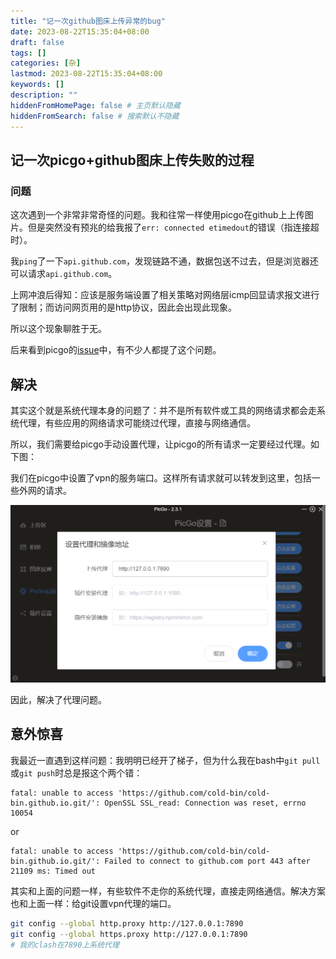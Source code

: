 ```yaml
---
title: "记一次github图床上传异常的bug"
date: 2023-08-22T15:35:04+08:00
draft: false
tags: []
categories: [杂]
lastmod: 2023-08-22T15:35:04+08:00
keywords: []
description: ""
hiddenFromHomePage: false # 主页默认隐藏
hiddenFromSearch: false # 搜索默认不隐藏
---
```




## 记一次picgo+github图床上传失败的过程

### 问题

这次遇到一个非常非常奇怪的问题。我和往常一样使用picgo在github上上传图片。但是突然没有预兆的给我报了`err: connected etimedout`的错误（指连接超时）。

我`ping`了一下`api.github.com`，发现链路不通，数据包送不过去，但是浏览器还可以请求`api.github.com`。

上网冲浪后得知：应该是服务端设置了相关策略对网络层icmp回显请求报文进行了限制；而访问网页用的是http协议，因此会出现此现象。

所以这个现象聊胜于无。

后来看到picgo的[issue](https://github.com/Molunerfinn/PicGo/issues/1167)中，有不少人都提了这个问题。

## 解决

其实这个就是系统代理本身的问题了：并不是所有软件或工具的网络请求都会走系统代理，有些应用的网络请求可能绕过代理，直接与网络通信。

所以，我们需要给picgo手动设置代理，让picgo的所有请求一定要经过代理。如下图：

我们在picgo中设置了vpn的服务端口。这样所有请求就可以转发到这里，包括一些外网的请求。

![image-20230822163253429](https://raw.githubusercontent.com/cold-bin/img-for-cold-bin-blog/master/img2/202308221632138.png)

因此，解决了代理问题。

## 意外惊喜

我最近一直遇到这样问题：我明明已经开了梯子，但为什么我在bash中`git pull`或`git push`时总是报这个两个错：

```
fatal: unable to access 'https://github.com/cold-bin/cold-bin.github.io.git/': OpenSSL SSL_read: Connection was reset, errno 10054
```

or

```
fatal: unable to access 'https://github.com/cold-bin/cold-bin.github.io.git/': Failed to connect to github.com port 443 after 21109 ms: Timed out
```

其实和上面的问题一样，有些软件不走你的系统代理，直接走网络通信。解决方案也和上面一样：给git设置vpn代理的端口。

```bash
git config --global http.proxy http://127.0.0.1:7890 
git config --global https.proxy http://127.0.0.1:7890
# 我的clash在7890上系统代理
```

